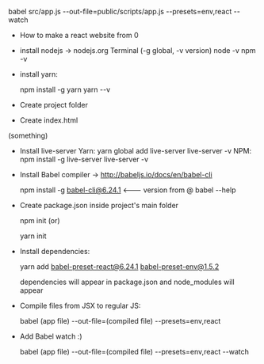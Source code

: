 babel src/app.js --out-file=public/scripts/app.js --presets=env,react --watch

- How to make a react website from 0

- install nodejs -> nodejs.org
  Terminal (-g global, -v version)
  node -v
  npm -v

- install yarn:

  npm install -g yarn
  yarn --v

- Create project folder

- Create index.html
<!DOCTYPE html>
<html>
  <head>
    <meta charset="utf-8">
    <title>(title)</title>
  </head>
  <body>
  (something)
  </body>
</html>

- Install live-server
    Yarn:
    yarn global add live-server
    live-server -v
    NPM:
    npm install -g live-server
    live-server -v

- Install Babel compiler -> http://babeljs.io/docs/en/babel-cli

    npm install -g babel-cli@6.24.1 <--- version from @
    babel --help

- Create package.json inside project's main folder

    npm init (or)

    yarn init

- Install dependencies:

  yarn add babel-preset-react@6.24.1 babel-preset-env@1.5.2

  dependencies will appear in package.json and node_modules will appear

- Compile files from JSX to regular JS:

  babel (app file) --out-file=(compiled file) --presets=env,react

- Add Babel watch :)

  babel (app file) --out-file=(compiled file) --presets=env,react --watch
